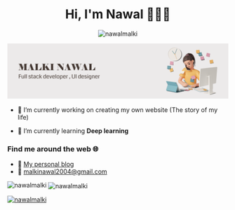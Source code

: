 <h1 align="center">Hi, I'm Nawal 👩🏻‍💻</h1>
<p align="center"> <img src="https://komarev.com/ghpvc/?username=nawalmalki&label=Profile%20views&color=0e75b6&style=flat" alt="nawalmalki" /> </p>
<img src="https://github.com/NawalMalki/NawalMalki/blob/main/English-header.png"/>


- 🔭 I’m currently working on creating my own website (The story of my life)

- 🌱 I’m currently learning **Deep learning**



<h3 align="left">Find me around the web 🌐</h3>
<ul>
  <li>📝 <a href="https://codingquill.tumblr.com/">My personal blog</a> </li>
  <li>📩 <a href="mailto:malkinawal2004@gmail.com">malkinawal2004@gmail.com</a></li>
</ul>



<p><img align="left" src="https://github-readme-stats.vercel.app/api/top-langs?username=nawalmalki&show_icons=true&locale=en&layout=compact" alt="nawalmalki" /></p>

<p>&nbsp;<img align="center" src="https://github-readme-stats.vercel.app/api?username=nawalmalki&show_icons=true&locale=en" alt="nawalmalki" /></p>



<p align="left"> <a href="https://github.com/ryo-ma/github-profile-trophy"><img src="https://github-profile-trophy.vercel.app/?username=nawalmalki" alt="nawalmalki" /></a> </p>
